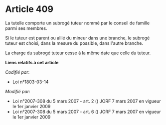 # Article 409

La tutelle comporte un subrogé tuteur nommé par le conseil de famille parmi ses membres.

Si le tuteur est parent ou allié du mineur dans une branche, le subrogé tuteur est choisi, dans la mesure du possible, dans
l'autre branche.

La charge du subrogé tuteur cesse à la même date que celle du tuteur.

**Liens relatifs à cet article**

_Codifié par_:

  - Loi n°1803-03-14

_Modifié par_:

  - Loi n°2007-308 du 5 mars 2007 - art. 2 () JORF 7 mars 2007 en vigueur le 1er janvier 2009
  - Loi n°2007-308 du 5 mars 2007 - art. 6 () JORF 7 mars 2007 en vigueur le 1er janvier 2009
